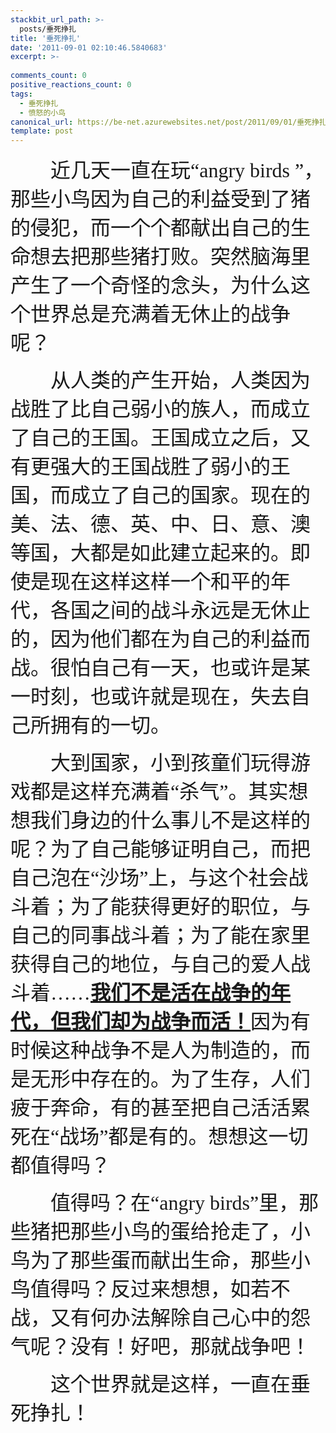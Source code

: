 ```yaml
---
stackbit_url_path: >-
  posts/垂死挣扎
title: '垂死挣扎'
date: '2011-09-01 02:10:46.5840683'
excerpt: >-
  
comments_count: 0
positive_reactions_count: 0
tags: 
  - 垂死挣扎
  - 愤怒的小鸟
canonical_url: https://be-net.azurewebsites.net/post/2011/09/01/垂死挣扎
template: post
---
```

<p><font size="6" face="华文楷体">&#160;&#160;&#160;&#160;&#160;&#160;&#160; 近几天一直在玩“angry birds ”，那些小鸟因为自己的利益受到了猪的侵犯，而一个个都献出自己的生命想去把那些猪打败。突然脑海里产生了一个奇怪的念头，为什么这个世界总是充满着无休止的战争呢？</font></p>  <p><font size="6" face="华文楷体">&#160;&#160;&#160;&#160;&#160;&#160;&#160; 从人类的产生开始，人类因为战胜了比自己弱小的族人，而成立了自己的王国。王国成立之后，又有更强大的王国战胜了弱小的王国，而成立了自己的国家。现在的美、法、德、英、中、日、意、澳等国，大都是如此建立起来的。即使是现在这样这样一个和平的年代，各国之间的战斗永远是无休止的，因为他们都在为自己的利益而战。很怕自己有一天，也或许是某一时刻，也或许就是现在，失去自己所拥有的一切。</font></p>  <p><font size="6" face="华文楷体">&#160;&#160;&#160;&#160;&#160;&#160;&#160; 大到国家，小到孩童们玩得游戏都是这样充满着“杀气”。其实想想我们身边的什么事儿不是这样的呢？为了自己能够证明自己，而把自己泡在“沙场”上，与这个社会战斗着；为了能获得更好的职位，与自己的同事战斗着；为了能在家里获得自己的地位，与自己的爱人战斗着……<strong><u>我们不是活在战争的年代，但我们却为战争而活！</u></strong>因为有时候这种战争不是人为制造的，而是无形中存在的。为了生存，人们疲于奔命，有的甚至把自己活活累死在“战场”都是有的。想想这一切都值得吗？</font></p>  <p><font size="6" face="华文楷体">&#160;&#160;&#160;&#160;&#160;&#160;&#160; 值得吗？在“angry birds”里，那些猪把那些小鸟的蛋给抢走了，小鸟为了那些蛋而献出生命，那些小鸟值得吗？反过来想想，如若不战，又有何办法解除自己心中的怨气呢？没有！好吧，那就战争吧！</font></p>  <p><font size="6" face="华文楷体">&#160;&#160;&#160;&#160;&#160;&#160;&#160; 这个世界就是这样，一直在垂死挣扎！</font></p>